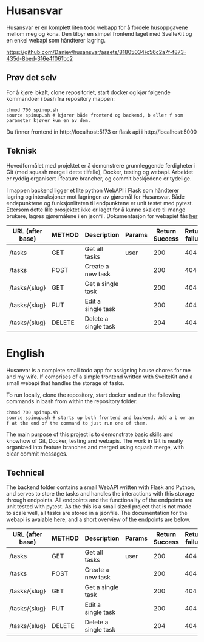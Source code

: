 # Husansvar

Husansvar er en komplett liten todo webapp for å fordele husoppgavene mellom meg og kona. Den tilbyr en simpel frontend laget med SvelteKit
og en enkel webapi som håndterer lagring.


https://github.com/Daniev/husansvar/assets/81805034/c56c2a7f-f873-435d-8bed-316e4f061bc2


## Prøv det selv
For å kjøre lokalt, clone repositoriet, start docker og kjør følgende kommandoer i bash fra repository mappen: 
```(bash)
chmod 700 spinup.sh
source spinup.sh # kjører både frontend og backend, b eller f som parameter kjører kun en av dem.
```
Du finner frontend in http://localhost:5173 or flask api i http://localhost:5000


## Teknisk
Hovedformålet med projektet er å demonstrere grunnleggende ferdigheter i Git (med squash merge i dette tilfelle), Docker, testing og webapi. 
Arbeidet er ryddig organisert i feature brancher, og commit beskjedene er tydelige.


I mappen backend ligger et lite python WebAPI i Flask som håndterer lagring og interaksjoner mot lagringen av gjøremål for Husansvar.
Både endepunktene og funksjonliteten til endpunktene er unit testet med pytest. Ettersom dette lille prosjektet ikke er laget for å kunne skalere til mange brukere, lagres gjøremålene i en jsonfil.
Dokumentasjon for webapiet fås [her](backend/docs/apidoc.md)

| URL (after base) | METHOD | Description          | Params | Return Success | Return failure |
| ---------------- | ------ | -------------------- | ------ | -------------- | -------------- |
| /tasks           | GET    | Get all tasks        | user   | 200            | 404            |
| /tasks           | POST   | Create a new task    |        | 200            | 404            |
| /tasks/{slug}    | GET    | Get a single task    |        | 200            | 404            |
| /tasks/{slug}    | PUT    | Edit a single task   |        | 200            | 404            |
| /tasks/{slug}    | DELETE | Delete a single task |        | 204            | 404            |

# English
Husanvar is a complete small todo app for assigning house chores for me and my wife. If comprises of a simple frontend written with SvelteKit and a small
webapi that handles the storage of tasks.

To run locally, clone the repository, start docker and run the following commands in bash from within the repository folder:
```(bash)
chmod 700 spinup.sh
source spinup.sh # starts up both frontend and backend. Add a b or an f at the end of the command to just run one of them.
```

The main purpose of this project is to demonstrate basic skills and knowhow of Git, Docker, testing and webapis.
The work in Git is neatly organized into feature branches and merged using squash merge, with clear commit messages.

## Technical
The backend folder contains a small WebAPI written with Flask and Python, and serves to store the tasks and handles the interactions with this storage through endpoints.
All endpoints and the functionality of the endpoints are unit tested with pytest. As the this is a small sized project that is not made to scale well, all tasks are stored in a jsonfile.
The documentation for the webapi is avaiable [here](backend/docs/apidoc.md), and a short overview of the endpoints are below. 

| URL (after base) | METHOD | Description          | Params | Return Success | Return failure |
| ---------------- | ------ | -------------------- | ------ | -------------- | -------------- |
| /tasks           | GET    | Get all tasks        | user   | 200            | 404            |
| /tasks           | POST   | Create a new task    |        | 200            | 404            |
| /tasks/{slug}    | GET    | Get a single task    |        | 200            | 404            |
| /tasks/{slug}    | PUT    | Edit a single task   |        | 200            | 404            |
| /tasks/{slug}    | DELETE | Delete a single task |        | 204            | 404            |

